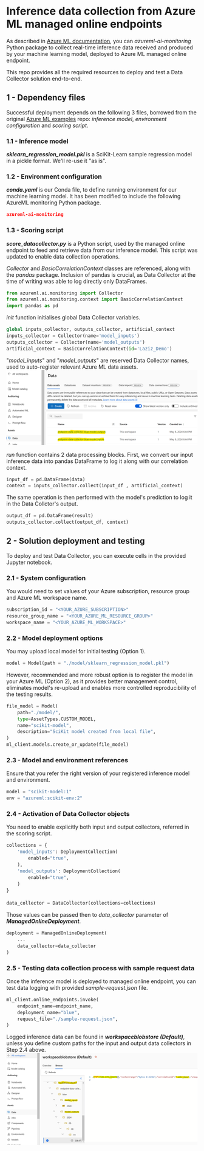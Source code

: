 # Inference data collection from Azure ML managed online endpoints

As described in [Azure ML documentation](https://learn.microsoft.com/en-us/azure/machine-learning/how-to-collect-production-data), you can _azureml-ai-monitoring_ Python package to collect real-time inference data received and produced by your machine learning model, deployed to Azure ML managed online endpoint.

This repo provides all the required resources to deploy and test a Data Collector solution end-to-end.

## 1 - Dependency files
Successful deployment depends on the following 3 files, borrowed from the original [Azure ML examples](https://github.com/Azure/azureml-examples/tree/main/sdk/python/endpoints/online/model-1) repo: _inference model_, _environment configuration_ and _scoring script_.

### 1.1 - Inference model
**_sklearn_regression_model.pkl_** is a SciKit-Learn sample regression model in a pickle format. We'll re-use it "as is".

### 1.2 - Environment configuration
**_conda.yaml_** is our Conda file, to define running environment for our machine learning model. It has been modified to include the following AzureML monitoring Python package.
``` JSON
azureml-ai-monitoring
```

### 1.3 - Scoring script
**_score_datacollector.py_** is a Python script, used by the managed online endpoint to feed and retrieve data from our inference model. This script was updated to enable data collection operations.

_Collector_ and _BasicCorrelationContext_ classes are referenced, along with the _pandas_ package. Inclusion of pandas is crucial, as Data Collector at the time of writing was able to log directly only DataFrames.
``` Python
from azureml.ai.monitoring import Collector
from azureml.ai.monitoring.context import BasicCorrelationContext
import pandas as pd
```

_init_ function initialises global Data Collector variables.
``` Python
global inputs_collector, outputs_collector, artificial_context
inputs_collector = Collector(name='model_inputs')          
outputs_collector = Collector(name='model_outputs')
artificial_context = BasicCorrelationContext(id='Laziz_Demo')
```

"_model_inputs_" and "_model_outputs_" are reserved Data Collector names, used to auto-register relevant Azure ML data assets.
![Screenshot_1.3](images/screenshot_1_3.png)

_run_ function contains 2 data processing blocks. First, we convert our input inference data into pandas DataFrame to log it along with our correlation context.
``` Python
input_df = pd.DataFrame(data)
context = inputs_collector.collect(input_df , artificial_context)
```

The same operation is then performed with the model's prediction to log it in the Data Collctor's output.
``` Python
output_df = pd.DataFrame(result)
outputs_collector.collect(output_df, context)
```

## 2 - Solution deployment and testing
To deploy and test Data Collector, you can execute cells in the provided Jupyter notebook.

### 2.1 - System configuration
You would need to set values of your Azure subscription, resource group and Azure ML workspace name.
``` Python
subscription_id = "<YOUR_AZURE_SUBSCRIPTION>"
resource_group_name = "<YOUR_AZURE_ML_RESOURCE_GROUP>"
workspace_name = "<YOUR_AZURE_ML_WORKSPACE>"
```

### 2.2 - Model deployment options
You may upload local model for initial testing (Option 1).
``` Python
model = Model(path = "./model/sklearn_regression_model.pkl")
```

However, recommended and more robust option is to register the model in your Azure ML (Option 2), as it provides better management control, eliminates model's re-upload and enables more controlled reproducibility of the testing results.
``` Python
file_model = Model(
    path="./model/",
    type=AssetTypes.CUSTOM_MODEL,
    name="scikit-model",
    description="SciKit model created from local file",
)
ml_client.models.create_or_update(file_model)
```

### 2.3 - Model and environment references
Ensure that you refer the right version of your registered inference model and environment.
``` Python
model = "scikit-model:1"
env = "azureml:scikit-env:2"
```

### 2.4 - Activation of Data Collector objects
You need to enable explicitly both input and output collectors, referred in the scoring script.
``` Python
collections = {
    'model_inputs': DeploymentCollection(
        enabled="true",
    ),
    'model_outputs': DeploymentCollection(
        enabled="true",
    )
}

data_collector = DataCollector(collections=collections)
```

Those values can be passed then to _data_collector_ parameter of **_ManagedOnlineDeployment_**.
``` Python
deployment = ManagedOnlineDeployment(
    ...
    data_collector=data_collector
)
```

### 2.5 - Testing data collection process with sample request data
Once the inference model is deployed to managed online endpoint, you can test data logging with provided _sample-request.json_ file.
``` Python
ml_client.online_endpoints.invoke(
    endpoint_name=endpoint_name,
    deployment_name="blue",
    request_file="./sample-request.json",
)
```

Logged inference data can be found in **_workspaceblobstore (Default)_**, unless you define custom paths for the input and output data collectors in Step 2.4 above.
![Screenshot_2.5](images/screenshot_2_5.png)
